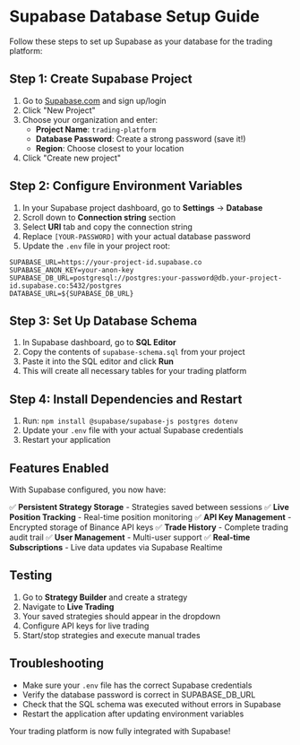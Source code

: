 
# Supabase Database Setup Guide

Follow these steps to set up Supabase as your database for the trading platform:

## Step 1: Create Supabase Project

1. Go to [Supabase.com](https://supabase.com) and sign up/login
2. Click "New Project"
3. Choose your organization and enter:
   - **Project Name**: `trading-platform`
   - **Database Password**: Create a strong password (save it!)
   - **Region**: Choose closest to your location
4. Click "Create new project"

## Step 2: Configure Environment Variables

1. In your Supabase project dashboard, go to **Settings** → **Database**
2. Scroll down to **Connection string** section
3. Select **URI** tab and copy the connection string
4. Replace `[YOUR-PASSWORD]` with your actual database password
5. Update the `.env` file in your project root:

```env
SUPABASE_URL=https://your-project-id.supabase.co
SUPABASE_ANON_KEY=your-anon-key
SUPABASE_DB_URL=postgresql://postgres:your-password@db.your-project-id.supabase.co:5432/postgres
DATABASE_URL=${SUPABASE_DB_URL}
```

## Step 3: Set Up Database Schema

1. In Supabase dashboard, go to **SQL Editor**
2. Copy the contents of `supabase-schema.sql` from your project
3. Paste it into the SQL editor and click **Run**
4. This will create all necessary tables for your trading platform

## Step 4: Install Dependencies and Restart

1. Run: `npm install @supabase/supabase-js postgres dotenv`
2. Update your `.env` file with your actual Supabase credentials
3. Restart your application

## Features Enabled

With Supabase configured, you now have:

✅ **Persistent Strategy Storage** - Strategies saved between sessions
✅ **Live Position Tracking** - Real-time position monitoring
✅ **API Key Management** - Encrypted storage of Binance API keys
✅ **Trade History** - Complete trading audit trail
✅ **User Management** - Multi-user support
✅ **Real-time Subscriptions** - Live data updates via Supabase Realtime

## Testing

1. Go to **Strategy Builder** and create a strategy
2. Navigate to **Live Trading** 
3. Your saved strategies should appear in the dropdown
4. Configure API keys for live trading
5. Start/stop strategies and execute manual trades

## Troubleshooting

- Make sure your `.env` file has the correct Supabase credentials
- Verify the database password is correct in SUPABASE_DB_URL
- Check that the SQL schema was executed without errors in Supabase
- Restart the application after updating environment variables

Your trading platform is now fully integrated with Supabase!
